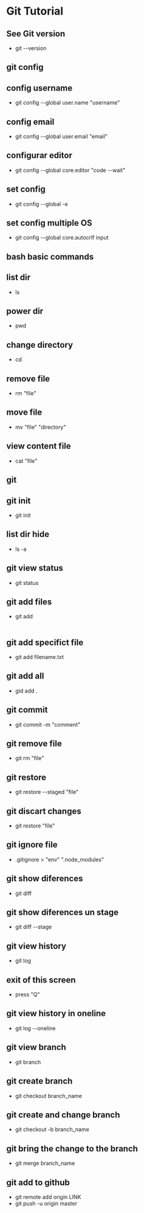 # Git Tutorial

## See Git version
- git --version 

## git config
## config username
- git config --global user.name "username"
## config email
- git config --global user.email "email"
## configurar editor
- git config --global core.editor "code --wait"
## set config
- git config --global -e
## set config multiple OS
- git config --global core.autocrlf input

## bash basic commands
## list dir
- ls
## power dir
- pwd
## change directory
- cd
## remove file
- rm "file"
## move file
- mv "file" "directory"
## view content file
- cat "file"

## git
## git init
- git init
## list dir hide
- ls -a

## git view status
- git status
## git add files
- git add <option>
## git add specifict file
- git add filename.txt
## git add all
- gid add .

## git commit
- git commit -m "comment"
## git remove file
- git rm "file"
## git restore
- git restore --staged "file"
## git discart changes
- git restore "file"

## git ignore file
- .gitignore > "env" ".node_modules"
## git show diferences
- git diff
## git show diferences un stage
- git diff --stage
## git view history
- git log
## exit of this screen
- press "Q"
## git view history in oneline
- git log --oneline

## git view branch
- git branch
## git create branch
- git checkout branch_name
## git create and change branch
- git checkout -b branch_name
## git bring the change to the branch
- git merge branch_name

## git add to github
- git remote add origin LINK
- git push -u origin master